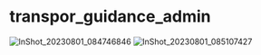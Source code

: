 # transpor_guidance_admin

![InShot_20230801_084746846](https://github.com/moury12/DiuBus_Admin/assets/107296533/f10fd0a9-85df-4068-80f9-63354c381e6f)
![InShot_20230801_085107427](https://github.com/moury12/DiuBus_Admin/assets/107296533/b6a1ce92-ffff-48ed-b8fd-47538d0044b3)
